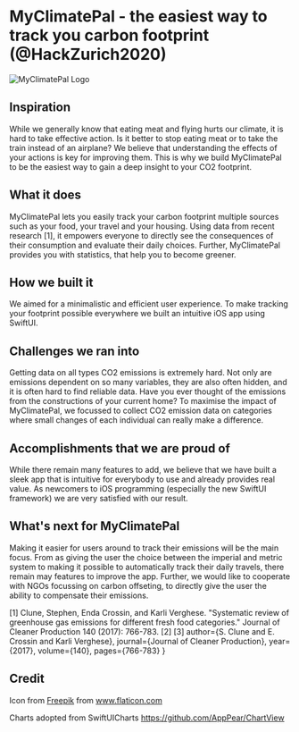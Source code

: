 # MyClimatePal - the easiest way to track you carbon footprint (@HackZurich2020)

![MyClimatePal Logo](https://challengepost-s3-challengepost.netdna-ssl.com/photos/production/software_photos/001/221/452/datas/original.png)

## Inspiration
While we generally know that eating meat and flying hurts our climate, it is hard to take effective action. Is it better to stop eating meat or to take the train instead of an airplane?
We believe that understanding the effects of your actions is key for improving them. This is why we build MyClimatePal to be the easiest way to gain a deep insight to your CO2 footprint. 

## What it does
MyClimatePal lets you easily track your carbon footprint multiple sources such as your food, your travel and your housing. Using data from recent research [1], it empowers everyone to directly see the consequences of their consumption and evaluate their daily choices. Further, MyClimatePal provides you with statistics, that help you to become greener.

## How we built it
We aimed for a minimalistic and efficient user experience. To make tracking your footprint possible everywhere we built an intuitive iOS app using SwiftUI. 

## Challenges we ran into
Getting data on all types CO2 emissions is extremely hard. Not only are emissions dependent on so many variables, they are also often hidden, and it is often hard to find reliable data. Have you ever thought of the emissions from the constructions of your current home? To maximise the impact of MyClimatePal, we focussed to collect CO2 emission data on categories where small changes of each individual can really make a difference.

## Accomplishments that we are proud of
While there remain many features to add, we believe that we have built a sleek app that is intuitive for everybody to use and already provides real value. As newcomers to iOS programming (especially the new SwiftUI framework) we are very satisfied with our result.

## What's next for MyClimatePal
Making it easier for users around to track their emissions will be the main focus. From as giving the user the choice between the imperial and metric system to making it possible to automatically track their daily travels, there remain may features to improve the app.
Further, we would like to cooperate with NGOs focussing on carbon offseting, to directly give the user the ability to compensate their emissions. 


[1] Clune, Stephen, Enda Crossin, and Karli Verghese. "Systematic review of greenhouse gas emissions for different fresh food categories." Journal of Cleaner Production 140 (2017): 766-783.
[2]
[3]
  author={S. Clune and E. Crossin and Karli Verghese},
  journal={Journal of Cleaner Production},
  year={2017},
  volume={140},
  pages={766-783}
}

## Credit

Icon from <a href="https://www.flaticon.com/de/autoren/freepik" title="Freepik">Freepik</a> from <a href="https://www.flaticon.com/de/" title="Flaticon"> www.flaticon.com</a>

Charts adopted from SwiftUICharts https://github.com/AppPear/ChartView
